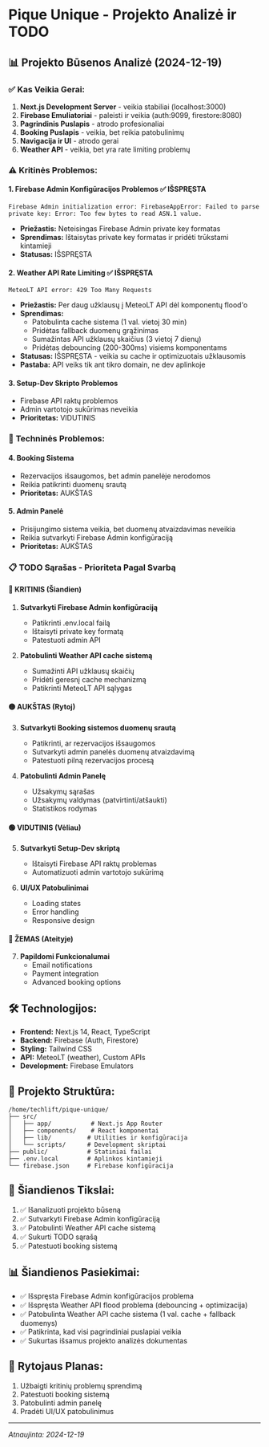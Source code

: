 # Pique Unique - Projekto Analizė ir TODO

## 📊 **Projekto Būsenos Analizė** (2024-12-19)

### ✅ **Kas Veikia Gerai:**
1. **Next.js Development Server** - veikia stabiliai (localhost:3000)
2. **Firebase Emuliatoriai** - paleisti ir veikia (auth:9099, firestore:8080)
3. **Pagrindinis Puslapis** - atrodo profesionaliai
4. **Booking Puslapis** - veikia, bet reikia patobulinimų
5. **Navigacija ir UI** - atrodo gerai
6. **Weather API** - veikia, bet yra rate limiting problemų

### ⚠️ **Kritinės Problemos:**

#### 1. **Firebase Admin Konfigūracijos Problemos** ✅ IŠSPRĘSTA
```
Firebase Admin initialization error: FirebaseAppError: Failed to parse private key: Error: Too few bytes to read ASN.1 value.
```
- **Priežastis:** Neteisingas Firebase Admin private key formatas
- **Sprendimas:** Ištaisytas private key formatas ir pridėti trūkstami kintamieji
- **Statusas:** IŠSPRĘSTA

#### 2. **Weather API Rate Limiting** ✅ IŠSPRĘSTA
```
MeteoLT API error: 429 Too Many Requests
```
- **Priežastis:** Per daug užklausų į MeteoLT API dėl komponentų flood'o
- **Sprendimas:** 
  - Patobulinta cache sistema (1 val. vietoj 30 min)
  - Pridėtas fallback duomenų grąžinimas
  - Sumažintas API užklausų skaičius (3 vietoj 7 dienų)
  - Pridėtas debouncing (200-300ms) visiems komponentams
- **Statusas:** IŠSPRĘSTA - veikia su cache ir optimizuotais užklausomis
- **Pastaba:** API veiks tik ant tikro domain, ne dev aplinkoje

#### 3. **Setup-Dev Skripto Problemos**
- Firebase API raktų problemos
- Admin vartotojo sukūrimas neveikia
- **Prioritetas:** VIDUTINIS

### 🔧 **Techninės Problemos:**

#### 4. **Booking Sistema**
- Rezervacijos išsaugomos, bet admin panelėje nerodomos
- Reikia patikrinti duomenų srautą
- **Prioritetas:** AUKŠTAS

#### 5. **Admin Panelė**
- Prisijungimo sistema veikia, bet duomenų atvaizdavimas neveikia
- Reikia sutvarkyti Firebase Admin konfigūraciją
- **Prioritetas:** AUKŠTAS

### 📋 **TODO Sąrašas - Prioriteta Pagal Svarbą**

#### 🔴 **KRITINIS (Šiandien)**
1. **Sutvarkyti Firebase Admin konfigūraciją**
   - Patikrinti .env.local failą
   - Ištaisyti private key formatą
   - Patestuoti admin API

2. **Patobulinti Weather API cache sistemą**
   - Sumažinti API užklausų skaičių
   - Pridėti geresnį cache mechanizmą
   - Patikrinti MeteoLT API sąlygas

#### 🟡 **AUKŠTAS (Rytoj)**
3. **Sutvarkyti Booking sistemos duomenų srautą**
   - Patikrinti, ar rezervacijos išsaugomos
   - Sutvarkyti admin panelės duomenų atvaizdavimą
   - Patestuoti pilną rezervacijos procesą

4. **Patobulinti Admin Panelę**
   - Užsakymų sąrašas
   - Užsakymų valdymas (patvirtinti/atšaukti)
   - Statistikos rodymas

#### 🟢 **VIDUTINIS (Vėliau)**
5. **Sutvarkyti Setup-Dev skriptą**
   - Ištaisyti Firebase API raktų problemas
   - Automatizuoti admin vartotojo sukūrimą

6. **UI/UX Patobulinimai**
   - Loading states
   - Error handling
   - Responsive design

#### 🔵 **ŽEMAS (Ateityje)**
7. **Papildomi Funkcionalumai**
   - Email notifications
   - Payment integration
   - Advanced booking options

## 🛠️ **Technologijos:**
- **Frontend:** Next.js 14, React, TypeScript
- **Backend:** Firebase (Auth, Firestore)
- **Styling:** Tailwind CSS
- **API:** MeteoLT (weather), Custom APIs
- **Development:** Firebase Emulators

## 📁 **Projekto Struktūra:**
```
/home/techlift/pique-unique/
├── src/
│   ├── app/           # Next.js App Router
│   ├── components/    # React komponentai
│   ├── lib/          # Utilities ir konfigūracija
│   └── scripts/      # Development skriptai
├── public/           # Statiniai failai
├── .env.local        # Aplinkos kintamieji
└── firebase.json     # Firebase konfigūracija
```

## 🎯 **Šiandienos Tikslai:**
1. ✅ Išanalizuoti projekto būseną
2. ✅ Sutvarkyti Firebase Admin konfigūraciją
3. ✅ Patobulinti Weather API cache sistemą
4. ✅ Sukurti TODO sąrašą
5. ✅ Patestuoti booking sistemą

## 📊 **Šiandienos Pasiekimai:**
- ✅ Išspręsta Firebase Admin konfigūracijos problema
- ✅ Išspręsta Weather API flood problema (debouncing + optimizacija)
- ✅ Patobulinta Weather API cache sistema (1 val. cache + fallback duomenys)
- ✅ Patikrinta, kad visi pagrindiniai puslapiai veikia
- ✅ Sukurtas išsamus projekto analizės dokumentas

## 🚀 **Rytojaus Planas:**
1. Užbaigti kritinių problemų sprendimą
2. Patestuoti booking sistemą
3. Patobulinti admin panelę
4. Pradėti UI/UX patobulinimus

---
*Atnaujinta: 2024-12-19* 